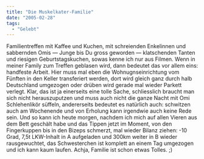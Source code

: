 ```yaml
---
title: "Die Muskelkater-Familie"
date: "2005-02-28"
tags:
  - "Gelebt"
---
```


Familientreffen mit Kaffee und Kuchen, mit schreienden Enkelinnen und sabbernden Omis — Junge bis Du gross geworden — klatschenden Tanten und riesigen Geburtstagskuchen, sowas kenne ich nur aus Filmen. Wenn in meiner Family zum Treffen geblasen wird, dann bedeutet das vor allem eins: handfeste Arbeit. Hier muss mal eben die Wohnugnseinrichtung vom Fünften in den Keller transferiert werden, dort wird gleich ganz durch halb Deutschland umgezogen oder drüben wird gerade mal wieder Parkett verlegt. Klar, das ist ja einerseits eine tolle Sache, schliesslich braucht man sich nicht herauszuputzen und muss auch nicht die ganze Nacht mit Omi Schlehenlikör süffeln, andererseits bedeutet es natürlich auch: schwitzen auch am Wochenende und von Erholung kann irgendwie auch keine Rede sein. Und so kann ich heute morgen, nachdem ich mich auf allen Vieren aus dem Bett geschält habe und das Tippen jetzt im Moment, von den Fingerkuppen bis in den Bizeps schmerzt, mal wieder Bilanz ziehen: -10 Grad, 7,5t LKW-Inhalt in A aufgeladen und 300km weiter in B wieder rausgewuchtet, das Schwesterchen ist komplett an einem Tag umgezogen und ich kann kaum laufen. Achja, Familie ist schon etwas Tolles. ;)
